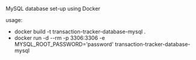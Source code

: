 MySQL database set-up using Docker

usage:
* docker build -t transaction-tracker-database-mysql .
* docker run -d --rm -p 3306:3306 -e MYSQL_ROOT_PASSWORD='password' transaction-tracker-database-mysql
